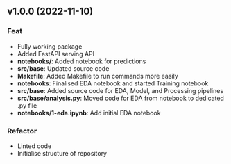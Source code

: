 ## v1.0.0 (2022-11-10)

### Feat

- Fully working package
- Added FastAPI serving API
- **notebooks/**: Added notebook for predictions
- **src/base**: Updated source code
- **Makefile**: Added Makefile to run commands more easily
- **notebooks**: Finalised EDA notebook and started Training notebook
- **src/base**: Added source code for EDA, Model, and Processing pipelines
- **src/base/analysis.py**: Moved code for EDA from notebook to dedicated .py file
- **notebooks/1-eda.ipynb**: Add initial EDA notebook

### Refactor

- Linted code
- Initialise structure of repository
